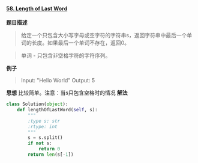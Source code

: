 #### [58. Length of Last Word](https://leetcode.com/problems/length-of-last-word/)
**题目描述**
> 给定一个只包含大小写字母或空字符的字符串s，返回字符串中最后一个单词的长度。如果最后一个单词不存在，返回0。

> 单词 - 只包含非空格字符的字符序列。

**例子**
> Input: "Hello World"
Output: 5

**思想**
比较简单。注意：当s只包含空格时的情况
**解法**
```python
class Solution(object):
    def lengthOfLastWord(self, s):
        """
        :type s: str
        :rtype: int
        """
        s = s.split()
        if not s:
            return 0
        return len(s[-1])
```
